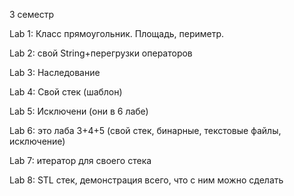 3 семестр 

Lab 1: Класс прямоугольник. Площадь, периметр.

Lab 2: свой String+перегрузки операторов

Lab 3: Наследование

Lab 4: Свой стек (шаблон)

Lab 5: Исключени (они в 6 лабе)

Lab 6: это лаба 3+4+5 (свой стек, бинарные, текстовые файлы, исключение)

Lab 7: итератор для своего стека

Lab 8: STL стек, демонстрация всего, что с ним можно сделать
